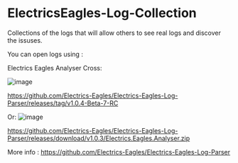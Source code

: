 # ElectricsEagles-Log-Collection
Collections of the logs that will allow others to see real logs and discover the issuses.

You can open logs using : 

Electrics Eagles Analyser Cross:

![image](https://user-images.githubusercontent.com/20460747/161037380-70cb9915-bc02-4d88-9240-1d288fbec65a.png)

https://github.com/Electrics-Eagles/Electrics-Eagles-Log-Parser/releases/tag/v1.0.4-Beta-7-RC

Or: 
![image](https://user-images.githubusercontent.com/20460747/161037440-fab7f98a-0ba8-4215-8c0c-cf062d9c71a3.png)


https://github.com/Electrics-Eagles/Electrics-Eagles-Log-Parser/releases/download/v1.0.3/Electrics.Eagles.Analyser.zip


More info : 
https://github.com/Electrics-Eagles/Electrics-Eagles-Log-Parser
